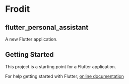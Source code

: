 # Frodit
## flutter_personal_assistant

A new Flutter application.

## Getting Started

This project is a starting point for a Flutter application.


For help getting started with Flutter,
[online documentation](https://flutter.io/docs)
